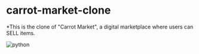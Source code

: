# carrot-market-clone
*This is the clone of "Carrot Market", a digital marketplace where users can SELL items.

![python](https://img.shields.io/badge/JavaScript-F7DF1E?style=for-the-badge&logo=JavaScript&logoColor=white)


